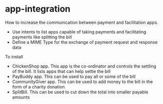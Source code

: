 app-integration
===============

How to increase the communication between payment and facilitation apps.

- Use intents to list apps capable of taking payments and facilitating payments like splitting the bill
- Define a MIME Type for the exchange of payment request and response data

To install
- ChickenShop app. This app is the co-ordinator and controls the settling of the bill. It lists apps that can help settle the bill
- PayBuddy app. This can be used to pay all or some of the bill
- CommunityGiver app. This can be used to add money to the bill in the form of a charity donation
- SplitBill. This can be used to cut down the total into smaller payable amounts
